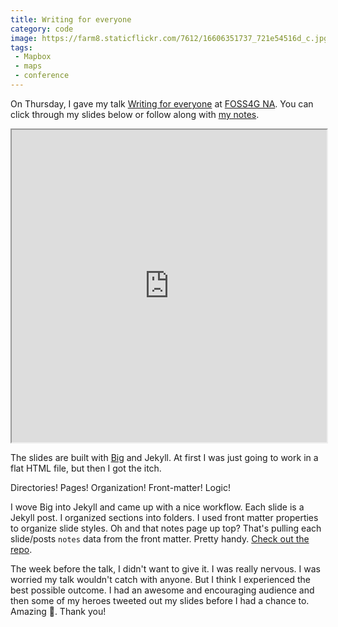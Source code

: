 ```yaml
---
title: Writing for everyone
category: code
image: https://farm8.staticflickr.com/7612/16606351737_721e54516d_c.jpg
tags:
 - Mapbox
 - maps
 - conference
---
```


On Thursday, I gave my talk [Writing for everyone](http://katydecorah.com/writing-for-everyone/) at [FOSS4G NA](https://2015.foss4g-na.org/). You can click through my slides below or follow along with [my notes](http://katydecorah.com/writing-for-everyone/notes/).

<iframe src="http://katydecorah.com/writing-for-everyone/" width="100%" height="500px"></iframe>

The slides are built with [Big](http://www.macwright.org/big/) and Jekyll. At first I was just going to work in a flat HTML file, but then I got the itch.

Directories! Pages! Organization! Front-matter! Logic!

I wove Big into Jekyll and came up with a nice workflow. Each slide is a Jekyll post. I organized sections into folders. I used front matter properties to organize slide styles. Oh and that notes page up top? That's pulling each slide/posts `notes` data from the front matter. Pretty handy. [Check out the repo](https://github.com/katydecorah/writing-for-everyone).

The week before the talk, I didn't want to give it. I was really nervous. I was worried my talk wouldn't catch with anyone. But I think I experienced the best possible outcome. I had an awesome and encouraging audience and then some of my heroes tweeted out my slides before I had a chance to. Amazing :purple_heart:. Thank you!